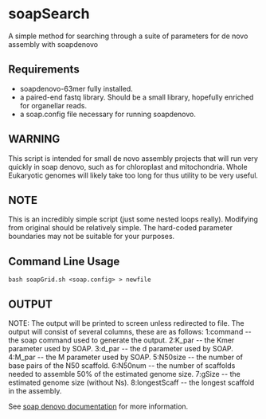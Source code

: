 # soapSearch
A simple method for searching through a suite of parameters for de novo assembly with soapdenovo

Requirements
------------

- soapdenovo-63mer fully installed.
- a paired-end fastq library. Should be a small library, hopefully enriched for organellar reads.
- a soap.config file necessary for running soapdenovo.

WARNING
-------
This script is intended for small de novo assembly projects that will run very quickly in soap denovo, such as for chloroplast and mitochondria. Whole Eukaryotic genomes will likely take too long for thus utility to be very useful. 


NOTE
----
This is an incredibly simple script (just some nested loops really). Modifying from original should be relatively simple. The hard-coded parameter boundaries may not be suitable for your purposes.


Command Line Usage
------------------
```
bash soapGrid.sh <soap.config> > newfile
```

OUTPUT
------
NOTE: The output will be printed to screen unless redirected to file.
The output will consist of several columns, these are as follows:
1:command -- the soap command used to generate the output.
2:K\_par -- the Kmer parameter used by SOAP.
3:d\_par -- the d parameter used by SOAP.
4:M\_par -- the M parameter used by SOAP.
5:N50size -- the number of base pairs of the N50 scaffold.
6:N50num -- the number of scaffolds needed to assemble 50% of the estimated genome size.
7:gSize -- the estimated genome size (without Ns).
8:longestScaff -- the longest scaffold in the assembly.


See [soap denovo documentation](http://soap.genomics.org.cn/soapdenovo.html) for more information.
